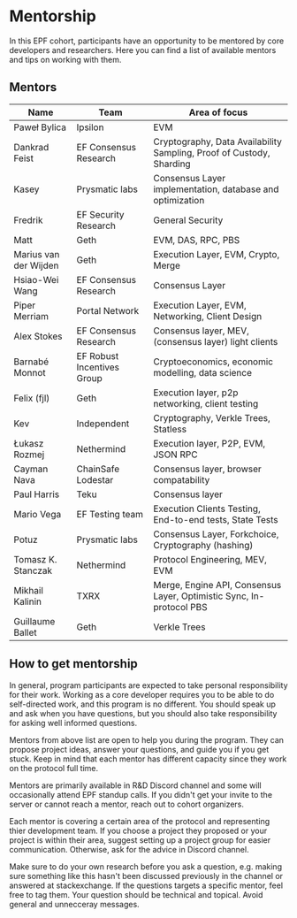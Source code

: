 # Mentorship 

In this EPF cohort, participants have an opportunity to be mentored by core developers and researchers. Here you can find a list of available mentors and tips on working with them. 

## Mentors

| Name                  | Team                       | Area of focus                                                        |
| --------------------- | -------------------------- | -------------------------------------------------------------------- |
| Paweł Bylica          | Ipsilon                    | EVM                                                                  |
| Dankrad Feist         | EF Consensus Research      | Cryptography, Data Availability Sampling, Proof of Custody, Sharding |
| Kasey                 | Prysmatic labs             | Consensus Layer implementation, database and optimization            |
| Fredrik               | EF Security Research       | General Security                                                     |
| Matt                  | Geth                       | EVM, DAS, RPC, PBS                                                   |
| Marius van der Wijden | Geth                       | Execution Layer, EVM, Crypto, Merge                                  |
| Hsiao-Wei Wang        | EF Consensus Research      | Consensus Layer                                                      |
| Piper Merriam         | Portal Network             | Execution Layer, EVM, Networking, Client Design                      |
| Alex Stokes           | EF Consensus Research      | Consensus layer, MEV, (consensus layer) light clients                |
| Barnabé Monnot        | EF Robust Incentives Group | Cryptoeconomics, economic modelling, data science                    |
| Felix (fjl)           | Geth                       | Execution layer, p2p networking, client testing                      |
| Kev                   | Independent                | Cryptography, Verkle Trees, Statless                                 |
| Łukasz Rozmej         | Nethermind                 | Execution layer, P2P, EVM, JSON RPC                                  |
| Cayman Nava           | ChainSafe Lodestar         | Consensus layer, browser compatability                               |
| Paul Harris           | Teku                       | Consensus layer                                                      |
| Mario Vega            | EF Testing team            | Execution Clients Testing, End-to-end tests, State Tests             |
| Potuz                 | Prysmatic labs             | Consensus Layer, Forkchoice, Cryptography (hashing)                  |
| Tomasz K. Stanczak    | Nethermind                 | Protocol Engineering, MEV, EVM                                       |
| Mikhail Kalinin       | TXRX                       | Merge, Engine API, Consensus Layer, Optimistic Sync, In-protocol PBS |
| Guillaume Ballet      | Geth                       | Verkle Trees                                                         |


## How to get mentorship

In general, program participants are expected to take personal responsibility for their work. Working as a core developer requires you to be able to do self-directed work, and this program is no different. You should speak up and ask when you have questions, but you should also take responsibility for asking well informed questions.

Mentors from above list are open to help you during the program. They can propose project ideas, answer your questions, and guide you if you get stuck. Keep in mind that each mentor has different capacity since they work on the protocol full time. 

Mentors are primarily available in R&D Discord channel and some will occasionally attend EPF standup calls. If you didn't get your invite to the server or cannot reach a mentor, reach out to cohort organizers. 

Each mentor is covering a certain area of the protocol and representing thier development team. If you choose a project they proposed or your project is within their area, suggest setting up a project group for easier communication. Otherwise, ask for the advice in Discord channel. 

Make sure to do your own research before you ask a question, e.g. making sure something like this hasn't been discussed previously in the channel or answered at stackexchange. If the questions targets a specific mentor, feel free to tag them. Your question should be technical and topical. Avoid general and unnecceray messages. 

